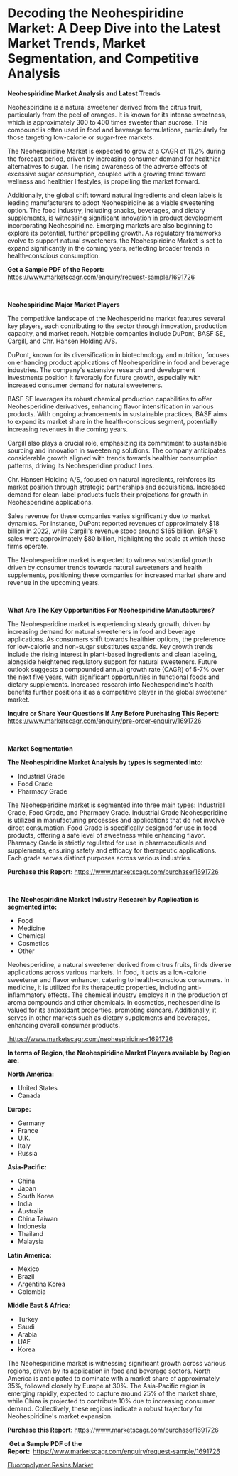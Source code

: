 <p><h1>Decoding the Neohespiridine Market: A Deep Dive into the Latest Market Trends, Market Segmentation, and Competitive Analysis</h1></p><p><strong>Neohespiridine Market Analysis and Latest Trends</strong></p>
<p><p>Neohespiridine is a natural sweetener derived from the citrus fruit, particularly from the peel of oranges. It is known for its intense sweetness, which is approximately 300 to 400 times sweeter than sucrose. This compound is often used in food and beverage formulations, particularly for those targeting low-calorie or sugar-free markets. </p><p>The Neohespiridine Market is expected to grow at a CAGR of 11.2% during the forecast period, driven by increasing consumer demand for healthier alternatives to sugar. The rising awareness of the adverse effects of excessive sugar consumption, coupled with a growing trend toward wellness and healthier lifestyles, is propelling the market forward. </p><p>Additionally, the global shift toward natural ingredients and clean labels is leading manufacturers to adopt Neohespiridine as a viable sweetening option. The food industry, including snacks, beverages, and dietary supplements, is witnessing significant innovation in product development incorporating Neohespiridine. Emerging markets are also beginning to explore its potential, further propelling growth. As regulatory frameworks evolve to support natural sweeteners, the Neohespiridine Market is set to expand significantly in the coming years, reflecting broader trends in health-conscious consumption.</p></p>
<p><strong>Get a Sample PDF of the Report:&nbsp;</strong> <a href="https://www.marketscagr.com/enquiry/request-sample/1691726?utm_campaign=1789&utm_medium=2&utm_source=Github&utm_content=ia&utm_term=07012025&utm_id=neohespiridine">https://www.marketscagr.com/enquiry/request-sample/1691726</a></p>
<p>&nbsp;</p>
<p><strong>Neohespiridine Major Market Players</strong></p>
<p><p>The competitive landscape of the Neohesperidine market features several key players, each contributing to the sector through innovation, production capacity, and market reach. Notable companies include DuPont, BASF SE, Cargill, and Chr. Hansen Holding A/S. </p><p>DuPont, known for its diversification in biotechnology and nutrition, focuses on enhancing product applications of Neohesperidine in food and beverage industries. The company's extensive research and development investments position it favorably for future growth, especially with increased consumer demand for natural sweeteners.</p><p>BASF SE leverages its robust chemical production capabilities to offer Neohesperidine derivatives, enhancing flavor intensification in various products. With ongoing advancements in sustainable practices, BASF aims to expand its market share in the health-conscious segment, potentially increasing revenues in the coming years.</p><p>Cargill also plays a crucial role, emphasizing its commitment to sustainable sourcing and innovation in sweetening solutions. The company anticipates considerable growth aligned with trends towards healthier consumption patterns, driving its Neohesperidine product lines.</p><p>Chr. Hansen Holding A/S, focused on natural ingredients, reinforces its market position through strategic partnerships and acquisitions. Increased demand for clean-label products fuels their projections for growth in Neohesperidine applications.</p><p>Sales revenue for these companies varies significantly due to market dynamics. For instance, DuPont reported revenues of approximately $18 billion in 2022, while Cargill's revenue stood around $165 billion. BASF’s sales were approximately $80 billion, highlighting the scale at which these firms operate.</p><p>The Neohesperidine market is expected to witness substantial growth driven by consumer trends towards natural sweeteners and health supplements, positioning these companies for increased market share and revenue in the upcoming years.</p></p>
<p>&nbsp;</p>
<p><strong>What Are The Key Opportunities For Neohespiridine Manufacturers?</strong></p>
<p><p>The Neohesperidine market is experiencing steady growth, driven by increasing demand for natural sweeteners in food and beverage applications. As consumers shift towards healthier options, the preference for low-calorie and non-sugar substitutes expands. Key growth trends include the rising interest in plant-based ingredients and clean labeling, alongside heightened regulatory support for natural sweeteners. Future outlook suggests a compounded annual growth rate (CAGR) of 5-7% over the next five years, with significant opportunities in functional foods and dietary supplements. Increased research into Neohesperidine's health benefits further positions it as a competitive player in the global sweetener market.</p></p>
<p><strong>Inquire or Share Your Questions If Any Before Purchasing This Report:</strong> <a href="https://www.marketscagr.com/enquiry/pre-order-enquiry/1691726?utm_campaign=1789&utm_medium=2&utm_source=Github&utm_content=ia&utm_term=07012025&utm_id=neohespiridine">https://www.marketscagr.com/enquiry/pre-order-enquiry/1691726</a></p>
<p>&nbsp;</p>
<p><strong>Market Segmentation</strong></p>
<p><strong>The Neohespiridine Market Analysis by types is segmented into:</strong></p>
<p><ul><li>Industrial Grade</li><li>Food Grade</li><li>Pharmacy Grade</li></ul></p>
<p><p>The Neohesperidine market is segmented into three main types: Industrial Grade, Food Grade, and Pharmacy Grade. Industrial Grade Neohesperidine is utilized in manufacturing processes and applications that do not involve direct consumption. Food Grade is specifically designed for use in food products, offering a safe level of sweetness while enhancing flavor. Pharmacy Grade is strictly regulated for use in pharmaceuticals and supplements, ensuring safety and efficacy for therapeutic applications. Each grade serves distinct purposes across various industries.</p></p>
<p><strong>Purchase this Report:&nbsp;</strong><a href="https://www.marketscagr.com/purchase/1691726?utm_campaign=1789&utm_medium=2&utm_source=Github&utm_content=ia&utm_term=07012025&utm_id=neohespiridine">https://www.marketscagr.com/purchase/1691726</a></p>
<p>&nbsp;</p>
<p><strong>The Neohespiridine Market Industry Research by Application is segmented into:</strong></p>
<p><ul><li>Food</li><li>Medicine</li><li>Chemical</li><li>Cosmetics</li><li>Other</li></ul></p>
<p><p>Neohesperidine, a natural sweetener derived from citrus fruits, finds diverse applications across various markets. In food, it acts as a low-calorie sweetener and flavor enhancer, catering to health-conscious consumers. In medicine, it is utilized for its therapeutic properties, including anti-inflammatory effects. The chemical industry employs it in the production of aroma compounds and other chemicals. In cosmetics, neohesperidine is valued for its antioxidant properties, promoting skincare. Additionally, it serves in other markets such as dietary supplements and beverages, enhancing overall consumer products.</p></p>
<p><a href="https://www.marketscagr.com/neohespiridine-r1691726?utm_campaign=1789&utm_medium=2&utm_source=Github&utm_content=ia&utm_term=07012025&utm_id=neohespiridine">&nbsp;https://www.marketscagr.com/neohespiridine-r1691726</a></p>
<p><strong>In terms of Region, the Neohespiridine Market Players available by Region are:</strong></p>
<p>
    <p> <strong> North America: </strong>
        <ul>
            <li>United States</li>
            <li>Canada</li>
        </ul>
        </p> 
    <p> <strong> Europe: </strong>
        <ul>
            <li>Germany</li>
            <li>France</li>
            <li>U.K.</li>
            <li>Italy</li>
            <li>Russia</li>
        </ul>
        </p> 
    <p> <strong> Asia-Pacific: </strong>
        <ul>
            <li>China</li>
            <li>Japan</li>
            <li>South Korea</li>
            <li>India</li>
            <li>Australia</li>
            <li>China Taiwan</li>
            <li>Indonesia</li>
            <li>Thailand</li>
            <li>Malaysia</li>
        </ul>
        </p> 
    <p> <strong> Latin America: </strong>
        <ul>
            <li>Mexico</li>
            <li>Brazil</li>
            <li>Argentina Korea</li>
            <li>Colombia</li>
        </ul>
        </p> 
    <p> <strong> Middle East & Africa: </strong>
        <ul>
            <li>Turkey</li>
            <li>Saudi</li>
            <li>Arabia</li>
            <li>UAE</li>
            <li>Korea</li>
        </ul>
    </p>
    </p>
<p><p>The Neohespiridine market is witnessing significant growth across various regions, driven by its application in food and beverage sectors. North America is anticipated to dominate with a market share of approximately 35%, followed closely by Europe at 30%. The Asia-Pacific region is emerging rapidly, expected to capture around 25% of the market share, while China is projected to contribute 10% due to increasing consumer demand. Collectively, these regions indicate a robust trajectory for Neohespiridine's market expansion.</p></p>
<p><strong>Purchase this Report: </strong><a href="https://www.marketscagr.com/purchase/1691726?utm_campaign=1789&utm_medium=2&utm_source=Github&utm_content=ia&utm_term=07012025&utm_id=neohespiridine">https://www.marketscagr.com/purchase/1691726</a></p>
<p>&nbsp;<strong>Get a Sample PDF of the Report:&nbsp;&nbsp;</strong><a href="https://www.marketscagr.com/enquiry/request-sample/1691726?utm_campaign=1789&utm_medium=2&utm_source=Github&utm_content=ia&utm_term=07012025&utm_id=neohespiridine">https://www.marketscagr.com/enquiry/request-sample/1691726</a></p>
<p><strong></strong></p>
<p><p><a href="https://github.com/marlanamarvn/Market-Research-Report-List-1/blob/main/fluoropolymer-resins-market.md?utm_campaign=1789&utm_medium=2&utm_source=Github&utm_content=ia&utm_term=07012025&utm_id=neohespiridine">Fluoropolymer Resins Market</a></p></p>